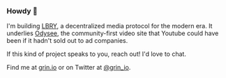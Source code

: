 ### Howdy 👋

I'm building [LBRY](https://github.com/lbryio), a decentralized media protocol for the modern era. It underlies [Odysee](https://odysee.com), the community-first video site that Youtube could have been if it hadn't sold out to ad companies.

If this kind of project speaks to you, reach out! I'd love to chat.

Find me at [grin.io](https://grin.io) or on Twitter at [@grin_io](https://twitter.com/grin_io).

<!--
**lyoshenka/lyoshenka** is a ✨ _special_ ✨ repository because its `README.md` (this file) appears on your GitHub profile.

Here are some ideas to get you started:

- 🔭 I’m currently working on ...
- 🌱 I’m currently learning ...
- 👯 I’m looking to collaborate on ...
- 🤔 I’m looking for help with ...
- 💬 Ask me about ...
- 📫 How to reach me: ...
- 😄 Pronouns: ...
- ⚡ Fun fact: ...
-->
